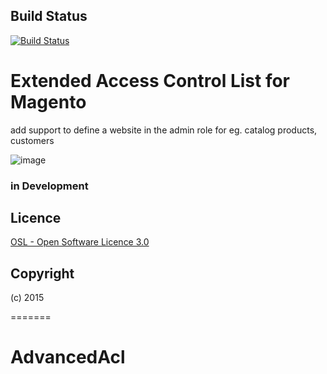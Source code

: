 Build Status
---
[![Build Status](https://travis-ci.org/magento-hackathon/AdvancedAcl.svg?branch=master)](https://travis-ci.org/magento-hackathon/AdvancedAcl)

# Extended Access Control List for Magento

add support to define a website in the admin role
 for eg. catalog products, customers

![image](https://raw.github.com/magento-hackathon/AdvancedAcl/master/docs/EditRole.png)

### in Development

Licence
-------
[OSL - Open Software Licence 3.0](http://opensource.org/licenses/osl-3.0.php)

Copyright
---------
(c) 2015

=======
# AdvancedAcl

